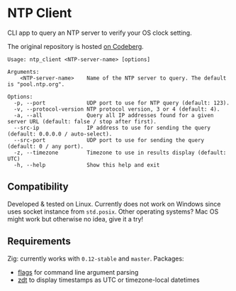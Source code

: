 # NTP Client

CLI app to query an NTP server to verify your OS clock setting.

The original repository is hosted [on Codeberg](https://codeberg.org/FObersteiner/ntp_client).

```text
Usage: ntp_client <NTP-server-name> [options]

Arguments:
    <NTP-server-name>    Name of the NTP server to query. The default is "pool.ntp.org".

Options:
  -p, --port             UDP port to use for NTP query (default: 123).
  -v, --protocol-version NTP protocol version, 3 or 4 (default: 4).
  -a, --all              Query all IP addresses found for a given server URL (default: false / stop after first).
  --src-ip               IP address to use for sending the query (default: 0.0.0.0 / auto-select).
  --src-port             UDP port to use for sending the query (default: 0 / any port).
  -z, --timezone         Timezone to use in results display (default: UTC)
  -h, --help             Show this help and exit
```

## Compatibility

Developed & tested on Linux. Currently does not work on Windows since uses socket instance from `std.posix`. Other operating systems? Mac OS might work but otherwise no idea, give it a try!

## Requirements

Zig: currently works with `0.12-stable` and `master`. Packages:

- [flags](https://github.com/n0s4/flags) for command line argument parsing
- [zdt](https://codeberg.org/FObersteiner/zdt) to display timestamps as UTC or timezone-local datetimes
